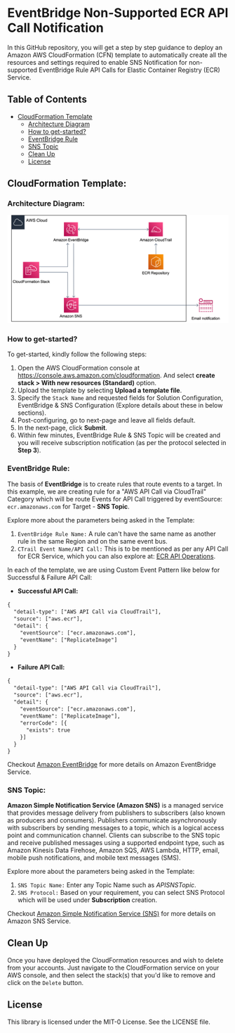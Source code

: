# EventBridge Non-Supported ECR API Call Notification

In this GitHub repository, you will get a step by step guidance to deploy an Amazon AWS CloudFormation (CFN) template to automatically create all the resources and settings required to enable SNS Notification for non-supported EventBridge Rule API Calls for Elastic Container Registry (ECR) Service. 

## Table of Contents

- [CloudFormation Template](#cloudformation-template)
  * [Architecture Diagram](#architecture-diagram)
  * [How to get-started?](#how-to-get-started)
  * [EventBridge Rule](#eventbridge-rule)
  * [SNS Topic](#sns-topic)
  * [Clean Up](#clean-up)
  * [License](#license)
     

## CloudFormation Template:

### Architecture Diagram:
![architecture-diagram](Architecture_Diagram.png)

### How to get-started?
To get-started, kindly follow the following steps:
1. Open the AWS CloudFormation console at https://console.aws.amazon.com/cloudformation. And select **create stack > With new resources (Standard)** option.
2. Upload the template by selecting **Upload a template file**.
3. Specify the `Stack Name` and requested fields for Solution Configuration, EventBridge & SNS Configuration (Explore details about these in below sections). 
4. Post-configuring, go to next-page and leave all fields default.
5. In the next-page, click **Submit**.
6. Within few minutes, EventBridge Rule & SNS Topic will be created and you will receive subscription notification (as per the protocol selected in **Step 3**).

### EventBridge Rule:
The basis of **EventBridge** is to create rules that route events to a target. In this example, we are creating rule for a "AWS API Call via CloudTrail" Category which will be route Events for API Call triggered by eventSource: `ecr.amazonaws.com` for Target - **SNS Topic**.

Explore more about the parameters being asked in the Template:
1. `EventBridge Rule Name:` A rule can't have the same name as another rule in the same Region and on the same event bus.
2. `CTrail Event Name/API Call:` This is to be mentioned as per any API Call for ECR Service, which you can also explore at: [ECR API Operations](https://docs.aws.amazon.com/AmazonECR/latest/APIReference/API_Operations.html).

In each of the template, we are using Custom Event Pattern like below for Successful & Failure API Call:
- **Successful API Call:**
```
{
  "detail-type": ["AWS API Call via CloudTrail"],
  "source": ["aws.ecr"],
  "detail": {
    "eventSource": ["ecr.amazonaws.com"],
    "eventName": ["ReplicateImage"]
  }
}
```

- **Failure API Call:**
```
{
  "detail-type": ["AWS API Call via CloudTrail"],
  "source": ["aws.ecr"],
  "detail": {
    "eventSource": ["ecr.amazonaws.com"],
    "eventName": ["ReplicateImage"],
    "errorCode": [{
      "exists": true
    }]
  }
}
```

Checkout [Amazon EventBridge](https://docs.aws.amazon.com/eventbridge/latest/userguide/eb-what-is.html) for more details on Amazon EventBridge Service.

### SNS Topic:
**Amazon Simple Notification Service (Amazon SNS)** is a managed service that provides message delivery from publishers to subscribers (also known as producers and consumers). Publishers communicate asynchronously with subscribers by sending messages to a topic, which is a logical access point and communication channel. Clients can subscribe to the SNS topic and receive published messages using a supported endpoint type, such as Amazon Kinesis Data Firehose, Amazon SQS, AWS Lambda, HTTP, email, mobile push notifications, and mobile text messages (SMS).

Explore more about the parameters being asked in the Template:
1. `SNS Topic Name:` Enter any Topic Name such as _APISNSTopic_.
2. `SNS Protocol:` Based on your requirement, you can select SNS Protocol which will be used under **Subscription** creation.

Checkout [Amazon Simple Notification Service (SNS)](https://docs.aws.amazon.com/sns/latest/dg/welcome.html) for more details on Amazon SNS Service.

## Clean Up
Once you have deployed the CloudFormation resources and wish to delete from your accounts. Just navigate to the CloudFormation service on your AWS console, and then select the stack(s) that you'd like to remove and click on the `Delete` button. 

## License
This library is licensed under the MIT-0 License. See the LICENSE file.
